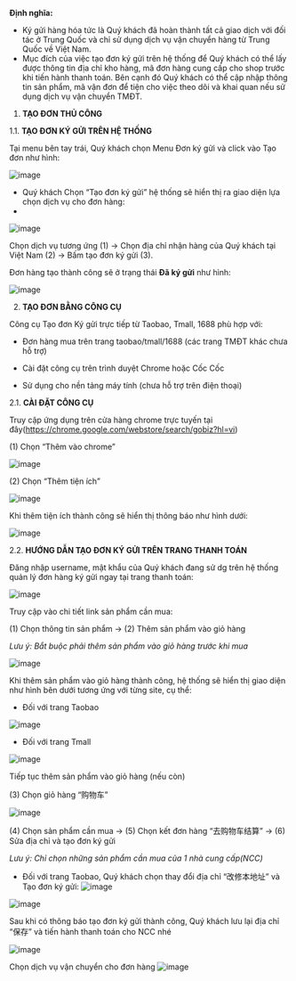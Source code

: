 **Định nghĩa:**

- Ký gửi hàng hóa tức là Quý khách đã hoàn thành tất cả giao dịch với đối tác ở Trung Quốc và chỉ sử dụng dịch vụ vận chuyển hàng từ Trung Quốc về Việt Nam.
- Mục đích của việc tạo đơn ký gửi trên hệ thống để Quý khách có thể lấy được thông tin địa chỉ kho hàng, mã đơn hàng cung cấp cho shop trước khi tiến hành thanh toán. Bên cạnh đó Quý khách có thể cập nhập thông tin sản phẩm, mã vận đơn để tiện cho việc theo dõi và khai quan nếu sử dụng dịch vụ vận chuyển TMĐT.

1. **TẠO ĐƠN THỦ CÔNG**

1.1. **TẠO ĐƠN KÝ GỬI TRÊN HỆ THỐNG**

Tại menu bên tay trái, Quý khách chọn Menu Đơn ký gửi và click vào Tạo đơn như hình:

![image](https://user-images.githubusercontent.com/73226975/122727585-615d3c80-d2a1-11eb-819e-8135d6fc65ab.png)

- Quý khách Chọn “Tạo đơn ký gửi” hệ thống sẽ hiển thị ra giao diện lựa chọn dịch vụ cho đơn hàng:
- 
![image](https://user-images.githubusercontent.com/73226975/122727665-776afd00-d2a1-11eb-8882-6b4df5fab957.png)
 
Chọn dịch vụ tương ứng (1) -> Chọn địa chỉ nhận hàng của Quý khách tại Việt Nam (2) -> Bấm tạo đơn ký gửi (3).

Đơn hàng tạo thành công sẽ ở trạng thái **Đã ký gửi** như hình:

![image](https://user-images.githubusercontent.com/73226975/122729094-fdd40e80-d2a2-11eb-92a0-6ad0408e3562.png)

 
 2. **TẠO ĐƠN BẰNG CÔNG CỤ**

Công cụ Tạo đơn Ký gửi trực tiếp từ Taobao, Tmall, 1688 phù hợp với:

- Đơn hàng mua trên trang taobao/tmall/1688 (các trang TMĐT khác chưa hỗ trợ)

- Cài đặt công cụ trên trình duyệt Chrome hoặc Cốc Cốc

- Sử dụng cho nền tảng máy tính (chưa hỗ trợ trên điện thoại)

2.1. **CÀI ĐẶT CÔNG CỤ**

Truy cập ứng dụng trên cửa hàng chrome trực tuyến tại đây(https://chrome.google.com/webstore/search/gobiz?hl=vi)

(1) Chọn “Thêm vào chrome”

![image](https://user-images.githubusercontent.com/73226975/122734579-68d41400-d2a8-11eb-8da4-29aa8d45f64c.png)

(2) Chọn “Thêm tiện ích”

![image](https://user-images.githubusercontent.com/73226975/122734618-725d7c00-d2a8-11eb-931e-e0394a2e5796.png)

Khi thêm tiện ích thành công sẽ hiển thị thông báo như hình dưới:

![image](https://user-images.githubusercontent.com/73226975/122734664-7b4e4d80-d2a8-11eb-9533-d69f6c4e2868.png)

2.2. **HƯỚNG DẪN TẠO ĐƠN KÝ GỬI TRÊN TRANG THANH TOÁN**

Đăng nhập username, mật khẩu của Quý khách đang sử dg trên hệ thống quản lý đơn hàng ký gửi ngay tại trang thanh toán:

![image](https://user-images.githubusercontent.com/73226975/122735060-e009a800-d2a8-11eb-82af-b326ec660947.png)

Truy cập vào chi tiết link sản phẩm cần mua:

(1) Chọn thông tin sản phẩm -> (2) Thêm sản phẩm vào giỏ hàng

*Lưu ý: Bắt buộc phải thêm sản phẩm vào giỏ hàng trước khi mua*

![image](https://user-images.githubusercontent.com/73226975/122735292-18a98180-d2a9-11eb-9f28-f9519ef22510.png)

Khi thêm sản phẩm vào giỏ hàng thành công, hệ thống sẽ hiển thị giao diện như hình bên dưới tương ứng với từng site, cụ thể:

- Đối với trang Taobao

![image](https://user-images.githubusercontent.com/73226975/122735450-3e368b00-d2a9-11eb-9d49-5af52efa058d.png)

- Đối với trang Tmall

![image](https://user-images.githubusercontent.com/73226975/122735514-4c84a700-d2a9-11eb-8c0b-c71781373dca.png)

Tiếp tục thêm sản phẩm vào giỏ hàng (nếu còn)

(3) Chọn giỏ hàng “购物车”

![image](https://user-images.githubusercontent.com/73226975/122735885-a1c0b880-d2a9-11eb-864e-9ae15e5fbe8e.png)

(4) Chọn sản phẩm cần mua -> (5) Chọn kết đơn hàng “去购物车结算” -> (6) Sửa địa chỉ và tạo đơn ký gửi

*Lưu ý: Chỉ chọn những sản phẩm cần mua của 1 nhà cung cấp(NCC)*

- Đối với trang Taobao, Quý khách chọn thay đổi địa chỉ “改修本地址” và Tạo đơn ký gửi:
![image](https://user-images.githubusercontent.com/73226975/122738685-683d7c80-d2ac-11eb-8ea6-15d83b05a5df.png)

![image](https://user-images.githubusercontent.com/73226975/122740531-4513cc80-d2ae-11eb-9e01-93686fa5a2e9.png)

Sau khi có thông báo tạo đơn ký gửi thành công, Quý khách lưu lại địa chỉ “保存” và tiến hành thanh toán cho NCC nhé

![image](https://user-images.githubusercontent.com/73226975/122741631-54dfe080-d2af-11eb-8ab6-6cf0d8d5f9d9.png)



Chọn dịch vụ vận chuyển cho đơn hàng
![image](https://user-images.githubusercontent.com/73226975/122736227-00863200-d2aa-11eb-94b7-22787a3ce200.png)


